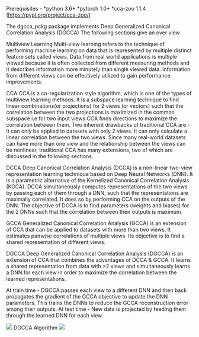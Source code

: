 Prerequisites - 
*python 3.6+
*pytorch 1.0+
*cca-zoo 1.1.4 (https://pypi.org/project/cca-zoo/)

The dgcca_pckg package implements Deep Generalized Canonical Correlation Analysis (DGCCA)
The following sections give an over view

Multiview Learning
Multi-view learning refers to the technique of performing machine learning on data that is represented by multiple distinct feature sets called views. Data from real world applications is multiple viewed because it is often collected from different measuring methods and it describes information more minutely than single viewed data. Information from different views can be effectively utilized to gain performance improvements.

CCA
CCA is a co-regularization style algorithm, which is one of the types of multiview learning methods. It is a subspace learning technique to find linear combinations(or projections) for 2 views (or vectors) such that the correlation between the two projections is maximized in the common subspace i.e for two input views CCA finds directions to maximize the correlation between them.
Two inherent drawbacks of traditional CCA are -
It can only be applied to datasets with only 2 views.
It can only calculate a linear correlation between the two views.
Since many real-world datasets can have more than one view and the relationship between the views can be nonlinear, traditional CCA has many extensions, two of which are discussed in the following sections.

DCCA
Deep Canonical Correlation Analysis (DCCA) is a non-linear two-view representation learning technique based on Deep Neural Networks (DNN). It is a parametric alternative of the Kernelized Canonical Correlation Analysis (KCCA). DCCA simultaneously computes representations of the two views by passing each of them through a DNN, such that the representations are maximally correlated. It does so by performing CCA on the outputs of the DNN. The objective of DCCA is to find parameters (weights and biases) for the 2 DNNs such that the correlation between their outputs is maximum.

GCCA
Generalized Canonical Correlation Analysis (GCCA) is an extension of CCA that can be applied to datasets with more than two views. It estimates pairwise correlations of multiple views. Its objective is to find a shared representation of different views.

DGCCA
Deep Generalized Canonical Correlation Analysis (DGCCA) is an extension of CCA that combines the advantages of DCCA & GCCA. It learns a shared representation from data with >2 views and simultaneously learns a DNN for each view in order to maximize the correlation between the learned representations.

At train time - DGCCA passes each view to a different DNN and then back propagates the gradient of the GCCA objective to update the DNN parameters. This trains the DNNs to reduce the GCCA reconstruction error among their outputs.
At test time -  New data is projected by feeding them through the learned DNN for each view.

<img src="Dgcca_algorithm.png" />
DGCCA Algorithm 
<img src="Dgcca_algo.png" />
